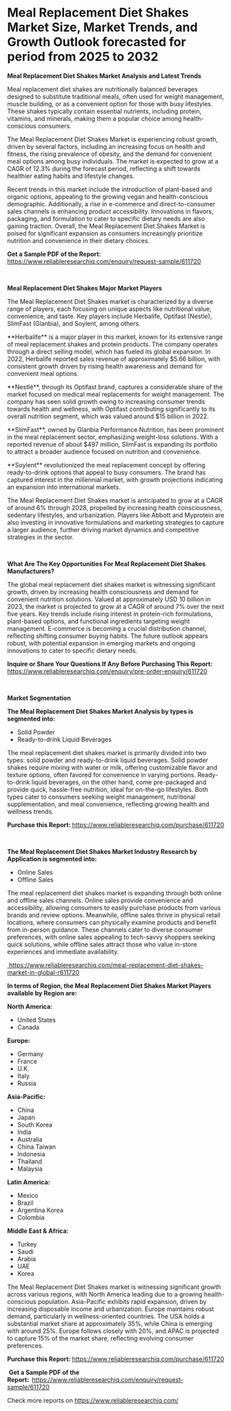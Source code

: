 <p><h1>Meal Replacement Diet Shakes Market Size, Market Trends, and Growth Outlook forecasted for period from 2025 to 2032</h1></p><p><strong>Meal Replacement Diet Shakes Market Analysis and Latest Trends</strong></p>
<p><p>Meal replacement diet shakes are nutritionally balanced beverages designed to substitute traditional meals, often used for weight management, muscle building, or as a convenient option for those with busy lifestyles. These shakes typically contain essential nutrients, including protein, vitamins, and minerals, making them a popular choice among health-conscious consumers.</p><p>The Meal Replacement Diet Shakes Market is experiencing robust growth, driven by several factors, including an increasing focus on health and fitness, the rising prevalence of obesity, and the demand for convenient meal options among busy individuals. The market is expected to grow at a CAGR of 12.3% during the forecast period, reflecting a shift towards healthier eating habits and lifestyle changes.</p><p>Recent trends in this market include the introduction of plant-based and organic options, appealing to the growing vegan and health-conscious demographic. Additionally, a rise in e-commerce and direct-to-consumer sales channels is enhancing product accessibility. Innovations in flavors, packaging, and formulation to cater to specific dietary needs are also gaining traction. Overall, the Meal Replacement Diet Shakes Market is poised for significant expansion as consumers increasingly prioritize nutrition and convenience in their dietary choices.</p></p>
<p><strong>Get a Sample PDF of the Report:&nbsp;</strong> <a href="https://www.reliableresearchiq.com/enquiry/request-sample/611720?utm_campaign=2783&utm_medium=2&utm_source=Github&utm_content=ia&utm_term=23032025&utm_id=meal-replacement-diet-shakes">https://www.reliableresearchiq.com/enquiry/request-sample/611720</a></p>
<p>&nbsp;</p>
<p><strong>Meal Replacement Diet Shakes Major Market Players</strong></p>
<p><p>The Meal Replacement Diet Shakes market is characterized by a diverse range of players, each focusing on unique aspects like nutritional value, convenience, and taste. Key players include Herbalife, Optifast (Nestle), SlimFast (Glanbia), and Soylent, among others. </p><p>**Herbalife** is a major player in this market, known for its extensive range of meal replacement shakes and protein products. The company operates through a direct selling model, which has fueled its global expansion. In 2022, Herbalife reported sales revenue of approximately $5.66 billion, with consistent growth driven by rising health awareness and demand for convenient meal options.</p><p>**Nestlé**, through its Optifast brand, captures a considerable share of the market focused on medical meal replacements for weight management. The company has seen solid growth owing to increasing consumer trends towards health and wellness, with Optifast contributing significantly to its overall nutrition segment, which was valued around $15 billion in 2022.</p><p>**SlimFast**, owned by Glanbia Performance Nutrition, has been prominent in the meal replacement sector, emphasizing weight-loss solutions. With a reported revenue of about $497 million, SlimFast is expanding its portfolio to attract a broader audience focused on nutrition and convenience.</p><p>**Soylent** revolutionized the meal replacement concept by offering ready-to-drink options that appeal to busy consumers. The brand has captured interest in the millennial market, with growth projections indicating an expansion into international markets.</p><p>The Meal Replacement Diet Shakes market is anticipated to grow at a CAGR of around 6% through 2028, propelled by increasing health consciousness, sedentary lifestyles, and urbanization. Players like Abbott and Myprotein are also investing in innovative formulations and marketing strategies to capture a larger audience, further driving market dynamics and competitive strategies in the sector.</p></p>
<p>&nbsp;</p>
<p><strong>What Are The Key Opportunities For Meal Replacement Diet Shakes Manufacturers?</strong></p>
<p><p>The global meal replacement diet shakes market is witnessing significant growth, driven by increasing health consciousness and demand for convenient nutrition solutions. Valued at approximately USD 10 billion in 2023, the market is projected to grow at a CAGR of around 7% over the next five years. Key trends include rising interest in protein-rich formulations, plant-based options, and functional ingredients targeting weight management. E-commerce is becoming a crucial distribution channel, reflecting shifting consumer buying habits. The future outlook appears robust, with potential expansion in emerging markets and ongoing innovations to cater to specific dietary needs.</p></p>
<p><strong>Inquire or Share Your Questions If Any Before Purchasing This Report:</strong> <a href="https://www.reliableresearchiq.com/enquiry/pre-order-enquiry/611720?utm_campaign=2783&utm_medium=2&utm_source=Github&utm_content=ia&utm_term=23032025&utm_id=meal-replacement-diet-shakes">https://www.reliableresearchiq.com/enquiry/pre-order-enquiry/611720</a></p>
<p>&nbsp;</p>
<p><strong>Market Segmentation</strong></p>
<p><strong>The Meal Replacement Diet Shakes Market Analysis by types is segmented into:</strong></p>
<p><ul><li>Solid Powder</li><li>Ready-to-drink Liquid Beverages</li></ul></p>
<p><p>The meal replacement diet shakes market is primarily divided into two types: solid powder and ready-to-drink liquid beverages. Solid powder shakes require mixing with water or milk, offering customizable flavor and texture options, often favored for convenience in varying portions. Ready-to-drink liquid beverages, on the other hand, come pre-packaged and provide quick, hassle-free nutrition, ideal for on-the-go lifestyles. Both types cater to consumers seeking weight management, nutritional supplementation, and meal convenience, reflecting growing health and wellness trends.</p></p>
<p><strong>Purchase this Report:&nbsp;</strong><a href="https://www.reliableresearchiq.com/purchase/611720?utm_campaign=2783&utm_medium=2&utm_source=Github&utm_content=ia&utm_term=23032025&utm_id=meal-replacement-diet-shakes">https://www.reliableresearchiq.com/purchase/611720</a></p>
<p>&nbsp;</p>
<p><strong>The Meal Replacement Diet Shakes Market Industry Research by Application is segmented into:</strong></p>
<p><ul><li>Online Sales</li><li>Offline Sales</li></ul></p>
<p><p>The meal replacement diet shakes market is expanding through both online and offline sales channels. Online sales provide convenience and accessibility, allowing consumers to easily purchase products from various brands and review options. Meanwhile, offline sales thrive in physical retail locations, where consumers can physically examine products and benefit from in-person guidance. These channels cater to diverse consumer preferences, with online sales appealing to tech-savvy shoppers seeking quick solutions, while offline sales attract those who value in-store experiences and immediate availability.</p></p>
<p><a href="https://www.reliableresearchiq.com/meal-replacement-diet-shakes-market-in-global-r611720?utm_campaign=2783&utm_medium=2&utm_source=Github&utm_content=ia&utm_term=23032025&utm_id=meal-replacement-diet-shakes">&nbsp;https://www.reliableresearchiq.com/meal-replacement-diet-shakes-market-in-global-r611720</a></p>
<p><strong>In terms of Region, the Meal Replacement Diet Shakes Market Players available by Region are:</strong></p>
<p>
    <p> <strong> North America: </strong>
        <ul>
            <li>United States</li>
            <li>Canada</li>
        </ul>
        </p> 
    <p> <strong> Europe: </strong>
        <ul>
            <li>Germany</li>
            <li>France</li>
            <li>U.K.</li>
            <li>Italy</li>
            <li>Russia</li>
        </ul>
        </p> 
    <p> <strong> Asia-Pacific: </strong>
        <ul>
            <li>China</li>
            <li>Japan</li>
            <li>South Korea</li>
            <li>India</li>
            <li>Australia</li>
            <li>China Taiwan</li>
            <li>Indonesia</li>
            <li>Thailand</li>
            <li>Malaysia</li>
        </ul>
        </p> 
    <p> <strong> Latin America: </strong>
        <ul>
            <li>Mexico</li>
            <li>Brazil</li>
            <li>Argentina Korea</li>
            <li>Colombia</li>
        </ul>
        </p> 
    <p> <strong> Middle East & Africa: </strong>
        <ul>
            <li>Turkey</li>
            <li>Saudi</li>
            <li>Arabia</li>
            <li>UAE</li>
            <li>Korea</li>
        </ul>
    </p>
    </p>
<p><p>The Meal Replacement Diet Shakes market is witnessing significant growth across various regions, with North America leading due to a growing health-conscious population. Asia-Pacific exhibits rapid expansion, driven by increasing disposable income and urbanization. Europe maintains robust demand, particularly in wellness-oriented countries. The USA holds a substantial market share at approximately 35%, while China is emerging with around 25%. Europe follows closely with 20%, and APAC is projected to capture 15% of the market share, reflecting evolving consumer preferences.</p></p>
<p><strong>Purchase this Report: </strong><a href="https://www.reliableresearchiq.com/purchase/611720?utm_campaign=2783&utm_medium=2&utm_source=Github&utm_content=ia&utm_term=23032025&utm_id=meal-replacement-diet-shakes">https://www.reliableresearchiq.com/purchase/611720</a></p>
<p>&nbsp;<strong>Get a Sample PDF of the Report:&nbsp;&nbsp;</strong><a href="https://www.reliableresearchiq.com/enquiry/request-sample/611720?utm_campaign=2783&utm_medium=2&utm_source=Github&utm_content=ia&utm_term=23032025&utm_id=meal-replacement-diet-shakes">https://www.reliableresearchiq.com/enquiry/request-sample/611720</a></p>
<p><strong></strong></p>
<p>Check more reports on <a href="https://www.reliableresearchiq.com/?utm_campaign=2783&utm_medium=2&utm_source=Github&utm_content=ia&utm_term=23032025&utm_id=meal-replacement-diet-shakes">https://www.reliableresearchiq.com/</a></p>
